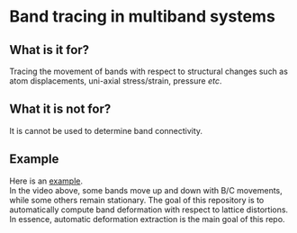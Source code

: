 # Band tracing in multiband systems

## What is it for?
   Tracing the movement of bands with respect to structural changes such as atom displacements, uni-axial stress/strain, pressure <i>etc</i>.  

## What it is not for?
   It is cannot be used to determine band connectivity.  
   
## Example
   Here is an [example](https://vimeo.com/340742321/4165d7f95d).  
   In the video above, some bands move up and down with B/C movements, while some others remain stationary. The goal of this repository is to automatically compute band deformation with respect to lattice distortions. In essence, automatic deformation extraction is the main goal of this repo.
